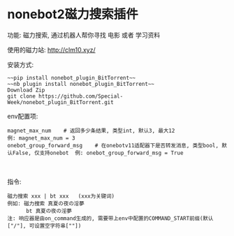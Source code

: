 # nonebot2磁力搜索插件

功能: 磁力搜索, 通过机器人帮你寻找 电影 或者 学习资料

使用的磁力站: http://clm10.xyz/

安装方式:
    
    ~~pip install nonebot_plugin_BitTorrent~~
    ~~nb plugin install nonebot_plugin_BitTorrent~~
    Download Zip
    git clone https://github.com/Special-Week/nonebot_plugin_BitTorrent.git

env配置项:

    magnet_max_num    # 返回多少条结果, 类型int, 默认3, 最大12               例: magnet_max_num = 3
    onebot_group_forward_msg    # 在onebotv11适配器下是否转发消息, 类型bool, 默认False, 仅支持onebot  例: onebot_group_forward_msg = True


​    
​    
指令:

    磁力搜索 xxx | bt xxx   (xxx为关键词)
    例如: 磁力搜索 真夏の夜の淫夢
          bt 真夏の夜の淫夢
    注: 响应器是由on_command生成的, 需要带上env中配置的COMMAND_START前缀(默认["/"], 可设置空字符串[""])

